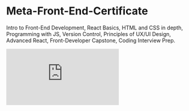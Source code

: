 # Meta-Front-End-Certificate
Intro to Front-End Development, React Basics, HTML and CSS in depth, Programming with JS, Version Control, Principles of  UX/UI Design, Advanced React, Front-Developer Capstone, Coding Interview Prep. 
 
![alt text](https://github.com/jpcc0/Meta-Front-End-Certificate/blob/main/Certificates/Meta-Front-End-Dev-Cert.pdf)
